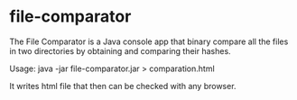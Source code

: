 file-comparator
===============

The File Comparator is a Java console app that binary compare all the files in two directories by obtaining and comparing their hashes.

Usage: java -jar file-comparator.jar <directory1> <directory2> > comparation.html

It writes html file that then can be checked with any browser.
